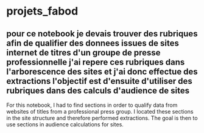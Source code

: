 # projets_fabod
pour ce notebook je devais trouver des rubriques afin de qualifier des donnees issues de sites internet de titres d'un groupe de presse professionnelle
j'ai repere ces rubriques dans l'arborescence des sites et j'ai donc effectue des extractions
l'objectif est d'ensuite d'utiliser des rubriques dans des calculs d'audience de sites
-----
For this notebook, I had to find sections in order to qualify data from websites of titles from a professional press group. 
I located these sections in the site structure and therefore performed extractions. 
The goal is then to use sections in audience calculations for sites.
